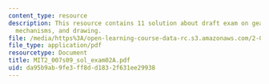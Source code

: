 ```yaml
---
content_type: resource
description: This resource contains 11 solution about draft exam on gears, springs,
  mechanisms, and drawing.
file: /media/https%3A/open-learning-course-data-rc.s3.amazonaws.com/2-007-design-and-manufacturing-i-spring-2009/da95b9ab9fe3ff8dd1832f631ee29938_MIT2_007s09_sol_exam02A.pdf
file_type: application/pdf
resourcetype: Document
title: MIT2_007s09_sol_exam02A.pdf
uid: da95b9ab-9fe3-ff8d-d183-2f631ee29938
---
```

